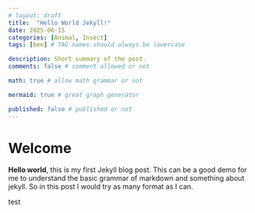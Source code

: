 ```yaml
---
# layout: draft
title:  "Hello World Jekyll!"
date: 2025-06-15 
categories: [Animal, Insect]
tags: [bee] # TAG names should always be lowercase

description: Short summary of the post.
comments: false # comment allowed or not

math: true # allow math grammar or not

mermaid: true # great graph generator

published: false # published or not
---
```


# Welcome

**Hello world**, this is my first Jekyll blog post. This can be a good demo for me to understand the basic grammar of markdown and something about jekyll. So in this post I would try as many format as I can. 


test
